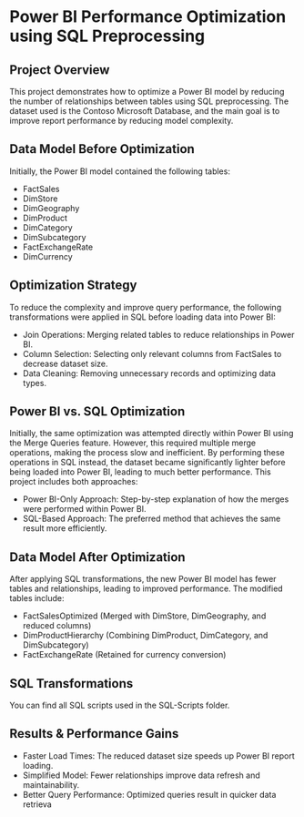 # Power BI Performance Optimization using SQL Preprocessing

## Project Overview
This project demonstrates how to optimize a Power BI model by reducing the number of relationships between tables using SQL preprocessing. The dataset used is the Contoso Microsoft Database, and the main goal is to improve report performance by reducing model complexity.

## Data Model Before Optimization
Initially, the Power BI model contained the following tables:

- FactSales
- DimStore
- DimGeography
- DimProduct
- DimCategory
- DimSubcategory
- FactExchangeRate
- DimCurrency

## Optimization Strategy

To reduce the complexity and improve query performance, the following transformations were applied in SQL before loading data into Power BI:
- Join Operations: Merging related tables to reduce relationships in Power BI.
- Column Selection: Selecting only relevant columns from FactSales to decrease dataset size.
- Data Cleaning: Removing unnecessary records and optimizing data types.

## Power BI vs. SQL Optimization

Initially, the same optimization was attempted directly within Power BI using the Merge Queries feature. However, this required multiple merge operations, making the process slow and inefficient. By performing these operations in SQL instead, the dataset became significantly lighter before being loaded into Power BI, leading to much better performance. This project includes both approaches:

- Power BI-Only Approach: Step-by-step explanation of how the merges were performed within Power BI.
- SQL-Based Approach: The preferred method that achieves the same result more efficiently.

## Data Model After Optimization
After applying SQL transformations, the new Power BI model has fewer tables and relationships, leading to improved performance. The modified tables include:
- FactSalesOptimized (Merged with DimStore, DimGeography, and reduced columns)
- DimProductHierarchy (Combining DimProduct, DimCategory, and DimSubcategory)
- FactExchangeRate (Retained for currency conversion)

## SQL Transformations
You can find all SQL scripts used in the SQL-Scripts folder.

## Results & Performance Gains
- Faster Load Times: The reduced dataset size speeds up Power BI report loading.
- Simplified Model: Fewer relationships improve data refresh and maintainability.
- Better Query Performance: Optimized queries result in quicker data retrieva
